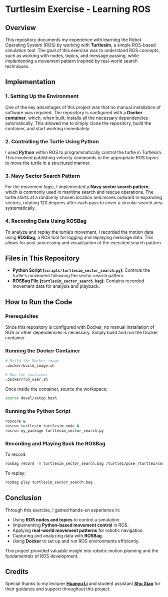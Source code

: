 # Turtlesim Exercise - Learning ROS

## Overview
This repository documents my experience with learning the Robot Operating System (ROS) by working with **Turtlesim**, a simple ROS-based simulation tool. The goal of this exercise was to understand ROS concepts, such as working with nodes, topics, and message passing, while implementing a movement pattern inspired by real-world search techniques.

## Implementation
### 1. **Setting Up the Environment**
One of the key advantages of this project was that no manual installation of software was required. The repository is configured with a **Docker container**, which, when built, installs all the necessary dependencies automatically. This allowed me to simply clone the repository, build the container, and start working immediately.

### 2. **Controlling the Turtle Using Python**
I used **Python** within ROS to programmatically control the turtle in Turtlesim. This involved publishing velocity commands to the appropriate ROS topics to move the turtle in a structured manner.

### 3. **Navy Sector Search Pattern**
For the movement logic, I implemented a **Navy sector search pattern**, which is commonly used in maritime search and rescue operations. The turtle starts at a randomly chosen location and moves outward in expanding sectors, rotating 120 degrees after each pass to cover a circular search area systematically.

### 4. **Recording Data Using ROSBag**
To analyze and replay the turtle’s movement, I recorded the motion data using **ROSBag**, a ROS tool for logging and replaying message data. This allows for post-processing and visualization of the executed search pattern.

## Files in This Repository
- **Python Script (`scripts/turtlesim_sector_search.py`)**: Controls the turtle's movement following the sector search pattern.
- **ROSBag File (`turtlesim_sector_search.bag`)**: Contains recorded movement data for analysis and playback.

## How to Run the Code
### Prerequisites
Since this repository is configured with Docker, no manual installation of ROS or other dependencies is necessary. Simply build and run the Docker container.

### Running the Docker Container
```bash
# Build the Docker image
.docker/build_image.sh

# Run the container
.docker/run_user.sh
```

Once inside the container, source the workspace:
```bash
source devel/setup.bash
```

### Running the Python Script
```bash
roscore &
rosrun turtlesim turtlesim_node &
rosrun my_package turtlesim_sector_search.py
```

### Recording and Playing Back the ROSBag
To record:
```bash
rosbag record -O turtlesim_sector_search.bag /turtle1/pose /turtle1/cmd_vel
```
To replay:
```bash
rosbag play turtlesim_sector_search.bag
```

## Conclusion
Through this exercise, I gained hands-on experience in:
- Using **ROS nodes and topics** to control a simulation.
- Implementing **Python-based movement control** in ROS.
- Applying **real-world movement patterns** for robotic navigation.
- Capturing and analyzing data with **ROSBag**.
- Using **Docker** to set up and run ROS environments efficiently.

This project provided valuable insight into robotic motion planning and the fundamentals of ROS development.

## Credits
Special thanks to my lecturer **[Huanyu Li](https://www.linkedin.com/in/huanyu-li-457590268/)** and student assistant **[Shu Xiao](https://www.linkedin.com/in/shu-xiao-a74342133/)** for their guidance and support throughout this project.



